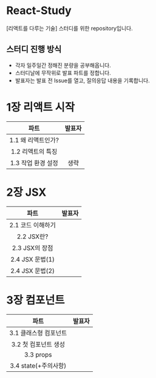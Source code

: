 # React-Study

[리액트를 다루는 기술] 스터디를 위한 repository입니다.

## 스터디 진행 방식

- 각자 일주일간 정해진 분량을 공부해옵니다.
- 스터디날에 무작위로 발표 파트를 정합니다.
- 발표자는 발표 전 Issue를 열고, 질의응답 내용을 기록합니다.

# 1장 리액트 시작

|파트|발표자|
|:---:|:---:|
|1.1 왜 리액트인가?||
|1.2 리액트의 특징||
|1.3 작업 환경 설정|생략|

# 2장 JSX

|파트|발표자|
|:---:|:---:|
|2.1 코드 이해하기||
|2.2 JSX란?||
|2.3 JSX의 장점||
|2.4 JSX 문법(1)||
|2.4 JSX 문법(2)||

# 3장 컴포넌트

|파트|발표자|
|:---:|:---:|
|3.1 클래스형 컴포넌트||
|3.2 첫 컴포넌트 생성||
|3.3 props||
|3.4 state(+주의사항)||

